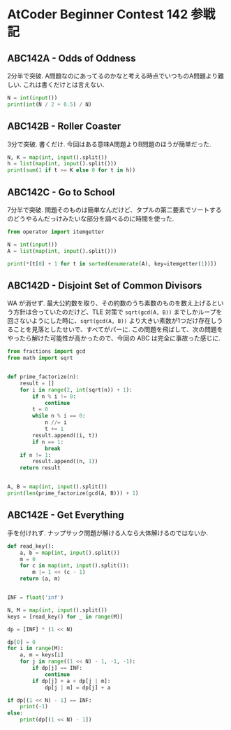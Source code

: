 # AtCoder Beginner Contest 142 参戦記

## ABC142A - Odds of Oddness

2分半で突破. A問題なのにあってるのかなと考える時点でいつものA問題より難しい. これは書くだけとは言えない.

```python
N = int(input())
print(int(N / 2 + 0.5) / N)
```

## ABC142B - Roller Coaster

3分で突破. 書くだけ. 今回はある意味A問題よりB問題のほうが簡単だった.

```python
N, K = map(int, input().split())
h = list(map(int, input().split()))
print(sum(1 if t >= K else 0 for t in h))
```

## ABC142C - Go to School

7分半で突破. 問題そのものは簡単なんだけど、タプルの第二要素でソートするのどうやるんだっけみたいな部分を調べるのに時間を使った.

```python
from operator import itemgetter

N = int(input())
A = list(map(int, input().split()))

print(*[t[0] + 1 for t in sorted(enumerate(A), key=itemgetter(1))])
```

## ABC142D - Disjoint Set of Common Divisors

WA が消せず. 最大公約数を取り、その約数のうち素数のものを数え上げるという方針は合っていたのだけど、TLE 対策で `sqrt(gcd(A, B))` までしかループを回さないようにした時に、`sqrt(gcd(A, B))` より大きい素数が1つだけ存在しうることを見落としたせいで、すべてがパーに. この問題を飛ばして、次の問題をやったら解けた可能性が高かったので、今回の ABC は完全に事故った感じに.

```python
from fractions import gcd
from math import sqrt


def prime_factorize(n):
    result = []
    for i in range(2, int(sqrt(n)) + 1):
        if n % i != 0:
            continue
        t = 0
        while n % i == 0:
            n //= i
            t += 1
        result.append((i, t))
        if n == 1:
            break
    if n != 1:
        result.append((n, 1))
    return result


A, B = map(int, input().split())
print(len(prime_factorize(gcd(A, B))) + 1)
```

## ABC142E - Get Everything

手を付けれず. ナップサック問題が解ける人なら大体解けるのではないか.

```python
def read_key():
    a, b = map(int, input().split())
    m = 0
    for c in map(int, input().split()):
        m |= 1 << (c - 1)
    return (a, m)


INF = float('inf')

N, M = map(int, input().split())
keys = [read_key() for _ in range(M)]

dp = [INF] * (1 << N)

dp[0] = 0
for i in range(M):
    a, m = keys[i]
    for j in range((1 << N) - 1, -1, -1):
        if dp[j] == INF:
            continue
        if dp[j] + a < dp[j | m]:
            dp[j | m] = dp[j] + a

if dp[(1 << N) - 1] == INF:
    print(-1)
else:
    print(dp[(1 << N) - 1])
```
